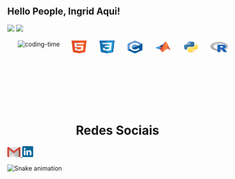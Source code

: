 ## Hello People, Ingrid Aqui!

<div >
  <img height="180em" src="https://github-readme-stats.vercel.app/api?username=Ingridvasc&show_icons=true&theme=great-gatsby&include_all_commits=true&count_private=true"/>
  <img height="180em" src="https://github-readme-stats.vercel.app/api/top-langs/?username=Ingridvasc&layout=compact&langs_count=16&theme=great-gatsby"/>
</div>
<br>

<div style="display: flex; justify-content: space-between;"> <br>
  <img align="left"height="150" alt="coding-time" src="code.gif">
  <img align="center" height="30" width="40" alt="html-icon" src="https://raw.githubusercontent.com/devicons/devicon/master/icons/html5/html5-original.svg">
  <img align="center" height="30" width="40" alt="css-icon" src="https://raw.githubusercontent.com/devicons/devicon/master/icons/css3/css3-original.svg">
  <img align="center" height="30" width="40" alt="c-icon" src="https://raw.githubusercontent.com/devicons/devicon/master/icons/c/c-original.svg">
  <img align="center" height="30" width="40" alt="css-icon" src="https://raw.githubusercontent.com/devicons/devicon/master/icons/matlab/matlab-original.svg">
  <img align="center" height="30" width="40" alt="css-icon" src="https://raw.githubusercontent.com/devicons/devicon/master/icons/python/python-original.svg">
  <img align="center" height="30" width="40" alt="css-icon" src="https://raw.githubusercontent.com/devicons/devicon/master/icons/r/r-original.svg">
</div>
    <h1 align="center">Redes Sociais</h1>
    <a href = "mailto: ingridkaroline19@gmail.com">
      <img width="30" src="gmail.svg">
    </a>
    <a href = "https://www.linkedin.com/in/ingrid-karoline-vasconcelos-da-silva-18635a230/">
      <img width="25" src="linkedin.svg">
    </a>
</div>

![Snake animation](https://github.com/LuigiGF/LuigiGF/blob/output/github-contribution-grid-snake.svg)
